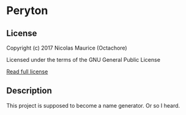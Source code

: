 # Peryton

## License

Copyright (c) 2017 Nicolas Maurice (Octachore)

Licensed under the terms of the GNU General Public License

[Read full license](LICENSE.txt)

## Description

This project is supposed to become a name generator. Or so I heard.